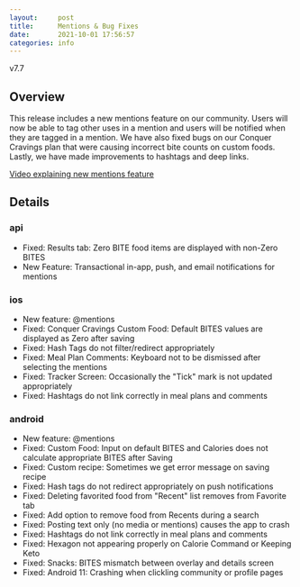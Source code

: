```yaml
---
layout:     post
title:      Mentions & Bug Fixes
date:       2021-10-01 17:56:57
categories: info
---
```


v7.7

## Overview
This release includes a new mentions feature on our community. Users will now be able to tag other uses in a mention and users will be notified when they are tagged in a mention. We have also fixed bugs on our Conquer Cravings plan that were causing incorrect bite counts on custom foods. Lastly, we have made improvements to hashtags and deep links.

[Video explaining new mentions feature](https://drive.google.com/file/d/1YfGniE4M2sxow0DFK0omtLuJ-vHZP-pB/view?usp=sharing)

## Details
### api
* Fixed: Results tab: Zero BITE food items are displayed with non-Zero BITES
* New Feature: Transactional in-app, push, and email notifications for mentions

### ios
* New feature: @mentions
* Fixed: Conquer Cravings Custom Food: Default BITES values are displayed as Zero after saving
* Fixed: Hash Tags do not filter/redirect appropriately
* Fixed: Meal Plan Comments: Keyboard not to be dismissed after selecting the mentions
* Fixed: Tracker Screen: Occasionally the "Tick" mark is not updated appropriately
* Fixed: Hashtags do not link correctly in meal plans and comments

### android
* New feature: @mentions
* Fixed: Custom Food: Input on default BITES and Calories does not calculate appropriate BITES after Saving
* Fixed: Custom recipe: Sometimes we get error message on saving recipe
* Fixed: Hash tags do not redirect appropriately on push notifications
* Fixed: Deleting favorited food from "Recent" list removes from Favorite tab
* Fixed: Add option to remove food from Recents during a search
* Fixed: Posting text only (no media or mentions) causes the app to crash
* Fixed: Hashtags do not link correctly in meal plans and comments
* Fixed: Hexagon not appearing properly on Calorie Command or Keeping Keto
* Fixed: Snacks: BITES mismatch between overlay and details screen
* Fixed: Android 11: Crashing when clickling community or profile pages
